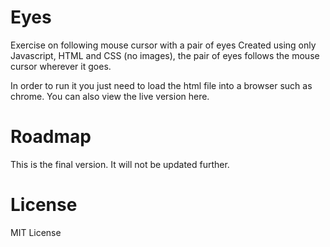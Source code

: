 # Eyes
Exercise on following mouse cursor with a pair of eyes
Created using only Javascript, HTML and CSS (no images), the pair of eyes follows the mouse cursor wherever it goes.

In order to run it you just need to load the html file into a browser such as chrome. You can also view the live version here.

# Roadmap
This is the final version. It will not be updated further.

# License
MIT License
